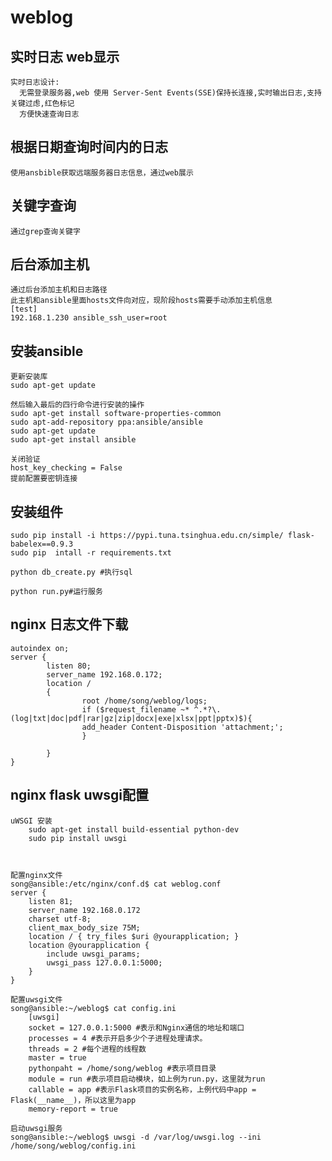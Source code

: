 # weblog
实时日志 web显示
-----------------------------------  
    实时日志设计: 
      无需登录服务器,web 使用 Server-Sent Events(SSE)保持长连接,实时输出日志,支持关键过虑,红色标记
      方便快速查询日志
      
根据日期查询时间内的日志
-----------------------------------
    使用ansbible获取远端服务器日志信息，通过web展示
    
关键字查询
-----------------------------------
    通过grep查询关键字
    
后台添加主机
-----------------------------------
    通过后台添加主机和日志路径
    此主机和ansible里面hosts文件向对应，现阶段hosts需要手动添加主机信息
    [test]
    192.168.1.230 ansible_ssh_user=root

    
安装ansible
-----------------------------------

    更新安装库
    sudo apt-get update
    
    然后输入最后的四行命令进行安装的操作
    sudo apt-get install software-properties-common
    sudo apt-add-repository ppa:ansible/ansible
    sudo apt-get update
    sudo apt-get install ansible
    
    关闭验证
    host_key_checking = False
    提前配置要密钥连接

安装组件
-----------------------------------
    sudo pip install -i https://pypi.tuna.tsinghua.edu.cn/simple/ flask-babelex==0.9.3
    sudo pip  intall -r requirements.txt
        
    python db_create.py #执行sql 
    
    python run.py#运行服务
      
nginx 日志文件下载
----------------------------------

    autoindex on;
    server {
            listen 80;
            server_name 192.168.0.172;
            location /
            {
                    root /home/song/weblog/logs;
                    if ($request_filename ~* ^.*?\.(log|txt|doc|pdf|rar|gz|zip|docx|exe|xlsx|ppt|pptx)$){
                    add_header Content-Disposition 'attachment;';
                    }
    
            }
    }

nginx flask uwsgi配置
----------------------------------
    uWSGI 安装
        sudo apt-get install build-essential python-dev
        sudo pip install uwsgi



    配置nginx文件
    song@ansible:/etc/nginx/conf.d$ cat weblog.conf 
    server {
        listen 81;
        server_name 192.168.0.172
        charset utf-8;
        client_max_body_size 75M;
        location / { try_files $uri @yourapplication; }
        location @yourapplication {
            include uwsgi_params;
            uwsgi_pass 127.0.0.1:5000;
        }
    }
    
    配置uwsgi文件
    song@ansible:~/weblog$ cat config.ini
        [uwsgi]
        socket = 127.0.0.1:5000 #表示和Nginx通信的地址和端口
        processes = 4 #表示开启多少个子进程处理请求。
        threads = 2 #每个进程的线程数
        master = true
        pythonpaht = /home/song/weblog #表示项目目录
        module = run #表示项目启动模块，如上例为run.py，这里就为run
        callable = app #表示Flask项目的实例名称，上例代码中app = Flask(__name__)，所以这里为app
        memory-report = true

    启动uwsgi服务
    song@ansible:~/weblog$ uwsgi -d /var/log/uwsgi.log --ini /home/song/weblog/config.ini
